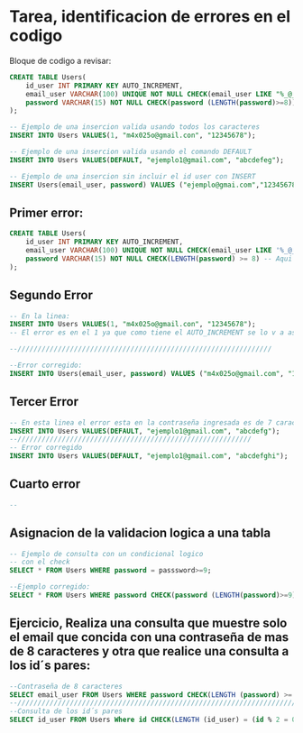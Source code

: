# Tarea, identificacion de errores en el codigo
Bloque de codigo a revisar:
```sql
CREATE TABLE Users(
    id_user INT PRIMARY KEY AUTO_INCREMENT,
    email_user VARCHAR(100) UNIQUE NOT NULL CHECK(email_user LIKE "%_@_%._%"),
    password VARCHAR(15) NOT NULL CHECK(password (LENGTH(password)>=8)),
);

-- Ejemplo de una insercion valida usando todos los caracteres 
INSERT INTO Users VALUES(1, "m4x025o@gmail.con", "12345678");

-- Ejemplo de una insercion valida usando el comando DEFAULT
INSERT INTO Users VALUES(DEFAULT, "ejemplo1@gmail.com", "abcdefeg");

-- Ejemplo de una insercion sin incluir el id user con INSERT
INSERT Users(email_user, password) VALUES ("ejemplo@gmai.com","12345678");

```
## Primer error:

```sql
CREATE TABLE Users(
    id_user INT PRIMARY KEY AUTO_INCREMENT,
    email_user VARCHAR(100) UNIQUE NOT NULL CHECK(email_user LIKE '%_@_%._%'),
    password VARCHAR(15) NOT NULL CHECK(LENGTH(password) >= 8) -- Aqui el error fue la sintaxis para que evalue bien que tiene que se mayor o igual a 8 caracteres
);
```
## Segundo Error
```sql
-- En la linea:
INSERT INTO Users VALUES(1, "m4x025o@gmail.con", "12345678");
-- El error es en el 1 ya que como tiene el AUTO_INCREMENT se lo v a asignar solo

--///////////////////////////////////////////////////////////////

--Error corregido:
INSERT INTO Users(email_user, password) VALUES ("m4x025o@gmail.com", "12345678");

```

## Tercer Error
```sql
-- En esta linea el error esta en la contraseña ingresada es de 7 caracteres y en el CHECK indicamos que fuera mayor o igual a 8
INSERT INTO Users VALUES(DEFAULT, "ejemplo1@gmail.com", "abcdefg");
--//////////////////////////////////////////////////////////
-- Error corregido
INSERT INTO Users VALUES(DEFAULT, "ejemplo1@gmail.com", "abcdefghi");
```

## Cuarto error
```sql
-- 
```
## Asignacion de la validacion logica a una tabla

```sql
-- Ejemplo de consulta con un condicional logico 
-- con el check
SELECT * FROM Users WHERE password = passsword>=9;

--Ejemplo corregido:
SELECT * FROM Users WHERE password CHECK(password (LENGTH(password)>=9));

```
## Ejercicio, Realiza una consulta que muestre solo el email que concida con una contraseña de mas de 8 caracteres y otra que realice una consulta a los id´s pares:
```sql
--Contraseña de 8 caracteres
SELECT email_user FROM Users WHERE password CHECK(LENGTH (password) >= 9);
--///////////////////////////////////////////////////////////////////////
--Consulta de los id´s pares
SELECT id_user FROM Users Where id CHECK(LENGTH (id_user) = (id % 2 = 0));

```
